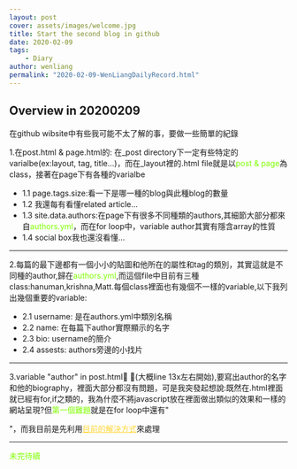 ```yaml
---
layout: post
cover: assets/images/welcome.jpg
title: Start the second blog in github
date: 2020-02-09
tags: 
    - Diary
author: wenliang
permalink: "2020-02-09-WenLiangDailyRecord.html"
---
```


<h2>Overview in 20200209</h2>
在github wibsite中有些我可能不太了解的事，要做一些簡單的紀錄

<p>1.在post.html & page.html的:
在_post directory下一定有些特定的varialbe(ex:layout, tag, title...)，而在_layout裡的.html file就是以<font style="color:#7FFF00">post & page</font>為class，接著在page下有各種的varialbe</p>
<ul>
    <li>1.1 page.tags.size:看一下是哪一種的blog與此種blog的數量</li>
    <li>1.2 我還每有看懂related article...</li>
    <li>1.3 site.data.authors:在page下有很多不同種類的authors,其細節大部分都來自<font style="color:#7fff00">authors.yml</font>，而在for loop中，variable author其實有隱含<font style="d2691e">array</font>的性質</li>
    <li>1.4 social box我也還沒看懂...</li>
</ul>

<hr>
<p>2.每篇的最下邊都有一個小小的貼圖和他所在的屬性和tag的類別，其實這就是不同種的author,歸在<font style="color:#7fff00">authors.yml</font>,而這個file中目前有三種class:hanuman,krishna,Matt.每個class裡面也有幾個不一樣的variable,以下我列出幾個重要的variable:</p>
<ul>
    <li>2.1 username: 是在authors.yml中類別名稱</li>
    <li>2.2 name: 在每篇下author實際顯示的名字</li>
    <li>2.3 bio: username的簡介</li>
    <li>2.4 assests: authors旁邊的小找片</li>
</ul>
<hr>
<p>3.variable "author" in post.html (大概line 13x左右開始),要寫出author的名字和他的biography，裡面大部分都沒有問題，可是我突發起想說:既然在.html裡面就已經有for,if之類的，我為什麼不將javascript放在裡面做出類似的效果和一樣的網站呈現?但<font style="color:#7fff00">第一個難題</font>就是在for loop中還有"<div>"，而我目前是先利用<a href="https://stackoverflow.com/questions/11398522/create-a-div-using-loop" style="color:ffd633" target="_blank">目前的解決方式</a>來處理</p>

<hr>
<font style="color:#7fff00">未完待續</font>